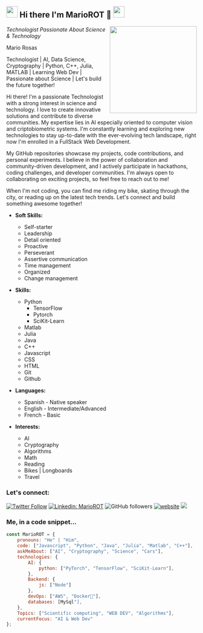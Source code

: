<h2><img src="https://em-content.zobj.net/thumbs/120/google/350/man-technologist_1f468-200d-1f4bb.png" width="30"/> Hi there I'm MarioROT 👋 <img src="https://em-content.zobj.net/thumbs/120/google/350/man-technologist_1f468-200d-1f4bb.png" width="30"/></h2>
<img align='right' src="https://imgs.search.brave.com/1HaWeAMU4JZHSP3gHyEBY2e9XEBlHKEc8-xKcveGPCc/rs:fit:256:256:1/g:ce/aHR0cHM6Ly9tZWRp/YS5naXBoeS5jb20v/bWVkaWEvb3hzSUFE/QnIzZE50ZS9naXBo/eS5naWY.gif" width="230">
<p><em> Technologist Passionate About Science & Technology 
<!-- </a><img src="https://media.giphy.com/media/WUlplcMpOCEmTGBtBW/giphy.gif" width="30">  -->
</em></p>

Mario Rosas 

Technologist | AI, Data Science, Cryptography | Python, C++, Julia, MATLAB | Learning Web Dev | Passionate about Science | Let's build the future together!

Hi there! I'm a passionate Technologist with a strong interest in science and technology. I love to create innovative solutions and contribute to diverse communities. My expertise lies in AI especially oriented to computer vision and criptobiometric systems. I'm constantly learning and exploring new technologies to stay up-to-date with the ever-evolving tech landscape, right now I'm enrolled in a FullStack Web Development.

My GitHub repositories showcase my projects, code contributions, and personal experiments. I believe in the power of collaboration and community-driven development, and I actively participate in hackathons, coding challenges, and developer communities. I'm always open to collaborating on exciting projects, so feel free to reach out to me!

When I'm not coding, you can find me riding my bike, skating through the city, or reading up on the latest tech trends. Let's connect and build something awesome together!

* **Soft Skills:**
  * Self-starter 
  * Leadership
  * Detail oriented
  * Proactive
  * Perseverant
  * Assertive communication
  * Time management
  * Organized
  * Change management

* **Skills:**
  * Python
    * TensorFlow
    * Pytorch
    * SciKit-Learn
  * Matlab
  * Julia
  * Java
  * C++
  * Javascript
  * CSS
  * HTML
  * Git
  * Github

* **Languages:**
  * Spanish - Native speaker
  * English - Intermediate/Advanced
  * French - Basic

* **Interests:**
  * AI
  * Cryptography
  * Algorithms
  * Math
  * Reading
  * Bikes | Longboards
  * Travel


### Let's connect:

[![Twitter Follow](https://img.shields.io/twitter/follow/misteranmol?label=Follow)](https://twitter.com/intent/follow?screen_name=MarioRosOt)
[![Linkedin: MarioROT](https://img.shields.io/badge/-MarioROT-blue?style=flat-square&logo=Linkedin&logoColor=white&link=https://www.linkedin.com/in/mario-rosas-otero-443726187/)](https://www.linkedin.com/in/mario-rosas-otero-443726187/)
![GitHub followers](https://img.shields.io/github/followers/MarioROT?label=Follow&style=social)
[![website](https://img.shields.io/badge/Website-46a2f1.svg?&style=flat-square&logo=Google-Chrome&logoColor=white&link=https://mariorot.github.io/)](https://mariorot.github.io/)
![](https://visitor-badge.glitch.me/badge?page_id=MarioROT.MarioROT)



### Me, in a code snippet...

```javascript
const MarioROT = {
    pronouns: "He" | "Him",
    code: ["Javascript", "Python", "Java", "Julia", "Matlab", "C++"],
    askMeAbout: ["AI", "Cryptography", "Science", "Cars"],
    technologies: {
        AI: {
            python: ["PyTorch", "TensorFlow", "SciKit-Learn"],
        },
        Backend: {
            js: ["Node"]
        },
        devOps: ["AWS", "Docker🐳"],
        databases: [MySql"],
    },
    Topics: ["Scientific computing", "WEB DEV", "Algorithms"],
    currentFocus: "AI & Web Dev"
};
```

<!--
**MarioROT/MarioROT** is a ✨ _special_ ✨ repository because its `README.md` (this file) appears on your GitHub profile.

Here are some ideas to get you started:

- 🔭 I’m currently working on ...
- 🌱 I’m currently learning ...
- 👯 I’m looking to collaborate on ...
- 🤔 I’m looking for help with ...
- 💬 Ask me about ...
- 📫 How to reach me: ...
- 😄 Pronouns: ...
- ⚡ Fun fact: ...
-->
